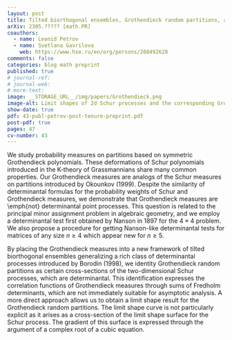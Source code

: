 ```yaml
---
layout: post
title: Tilted biorthogonal ensembles, Grothendieck random partitions, and determinantal tests
arXiv: 2305.????? [math.PR]
coauthors: 
  - name: Leonid Petrov
  - name: Svetlana Gavrilova
    web: https://www.hse.ru/en/org/persons/208492628
comments: false
categories: blog math preprint
published: true
# journal-ref: 
# journal-web: 
# more-text:
image: __STORAGE_URL__/img/papers/Grothendieck.png
image-alt: Limit shapes of 2d Schur processes and the corresponding Grothendieck random partitions
show-date: true
pdf: 43-publ-petrov-post-tenure-preprint.pdf
post-pdf: true
pages: 47
cv-number: 43
---
```


We study probability measures on partitions based on symmetric Grothendieck polynomials. These deformations of Schur polynomials introduced in the K-theory of Grassmannians share many common properties. Our Grothendieck measures are analogs of the Schur measures on partitions introduced by Okounkov (1999). Despite the similarity of determinantal formulas for the probability weights of Schur and Grothendieck measures, we demonstrate that Grothendieck measures are \emph{not} determinantal point processes. This question is related to the principal minor assignment problem in algebraic geometry, and we employ a determinantal test first obtained by Nanson in 1897 for the $4\times4$ problem. We also propose a procedure for getting Nanson-like determinantal tests for matrices of any size $n\ge4$ which appear new for $n\ge 5$.

By placing the Grothendieck measures into a new framework of tilted biorthogonal ensembles generalizing a rich class of determinantal processes introduced by Borodin (1998), we identity Grothendieck random partitions as certain cross-sections of the two-dimensional Schur processes, which are determinantal. This identification expresses the correlation functions of Grothendieck measures through sums of Fredholm determinants, which are not immediately suitable for asymptotic analysis. A more direct approach allows us to obtain a limit shape result for the Grothendieck random partitions. The limit shape curve is not particularly explicit as it arises as a cross-section of the limit shape surface for the Schur process. The gradient of this surface is expressed through the argument of a complex root of a cubic equation.